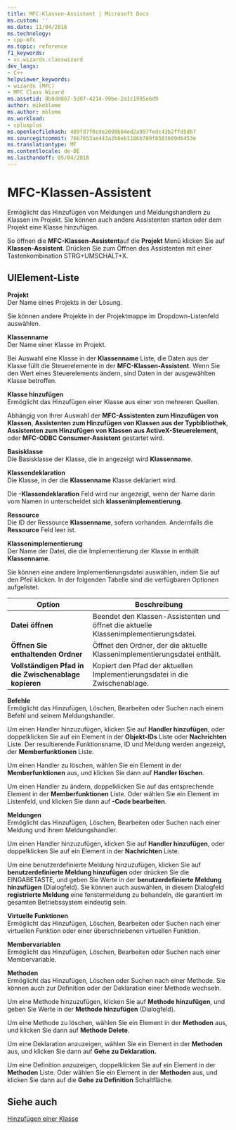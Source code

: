 ```yaml
---
title: MFC-Klassen-Assistent | Microsoft Docs
ms.custom: ''
ms.date: 11/04/2016
ms.technology:
- cpp-mfc
ms.topic: reference
f1_keywords:
- vc.wizards.classwizard
dev_langs:
- C++
helpviewer_keywords:
- wizards (MFC)
- MFC Class Wizard
ms.assetid: 8b0dd867-5d07-4214-99be-2a1c1995e6d9
author: mikeblome
ms.author: mblome
ms.workload:
- cplusplus
ms.openlocfilehash: 409fd7f0cde2090b84ed2a997fedc43b2ffd5db7
ms.sourcegitcommit: 76b7653ae443a2b8eb1186b789f8503609d6453e
ms.translationtype: MT
ms.contentlocale: de-DE
ms.lasthandoff: 05/04/2018
---
```

# <a name="mfc-class-wizard"></a>MFC-Klassen-Assistent
Ermöglicht das Hinzufügen von Meldungen und Meldungshandlern zu Klassen im Projekt. Sie können auch andere Assistenten starten oder dem Projekt eine Klasse hinzufügen.  
  
 So öffnen die **MFC-Klassen-Assistent**auf die **Projekt** Menü klicken Sie auf **Klassen-Assistent**. Drücken Sie zum Öffnen des Assistenten mit einer Tastenkombination STRG+UMSCHALT+X.  
  
## <a name="uielement-list"></a>UIElement-Liste  
 **Projekt**  
 Der Name eines Projekts in der Lösung.  
  
 Sie können andere Projekte in der Projektmappe im Dropdown-Listenfeld auswählen.  
  
 **Klassenname**  
 Der Name einer Klasse im Projekt.  
  
 Bei Auswahl eine Klasse in der **Klassenname** Liste, die Daten aus der Klasse füllt die Steuerelemente in der **MFC-Klassen-Assistent**. Wenn Sie den Wert eines Steuerelements ändern, sind Daten in der ausgewählten Klasse betroffen.  
  
 **Klasse hinzufügen**  
 Ermöglicht das Hinzufügen einer Klasse aus einer von mehreren Quellen.  
  
 Abhängig von Ihrer Auswahl der **MFC-Assistenten zum Hinzufügen von Klassen**, **Assistenten zum Hinzufügen von Klassen aus der Typbibliothek**, **Assistenten zum Hinzufügen von Klassen aus ActiveX-Steuerelement**, oder **MFC-ODBC Consumer-Assistent** gestartet wird.  
  
 **Basisklasse**  
 Die Basisklasse der Klasse, die in angezeigt wird **Klassenname**.  
  
 **Klassendeklaration**  
 Die Klasse, in der die **Klassenname** Klasse deklariert wird.  
  
 Die **-Klassendeklaration** Feld wird nur angezeigt, wenn der Name darin vom Namen in unterscheidet sich **klassenimplementierung**.  
  
 **Ressource**  
 Die ID der Ressource **Klassenname**, sofern vorhanden. Andernfalls die **Ressource** Feld leer ist.  
  
 **Klassenimplementierung**  
 Der Name der Datei, die die Implementierung der Klasse in enthält **Klassenname**.  
  
 Sie können eine andere Implementierungsdatei auswählen, indem Sie auf den Pfeil klicken. In der folgenden Tabelle sind die verfügbaren Optionen aufgelistet.  
  
|Option|Beschreibung|  
|------------|-----------------|  
|**Datei öffnen**|Beendet den Klassen-Assistenten und öffnet die aktuelle Klassenimplementierungsdatei.|  
|**Öffnen Sie enthaltenden Ordner**|Öffnet den Ordner, der die aktuelle Klassenimplementierungsdatei enthält.|  
|**Vollständigen Pfad in die Zwischenablage kopieren**|Kopiert den Pfad der aktuellen Implementierungsdatei in die Zwischenablage.|  
  
 **Befehle**  
 Ermöglicht das Hinzufügen, Löschen, Bearbeiten oder Suchen nach einem Befehl und seinem Meldungshandler.  
  
 Um einen Handler hinzuzufügen, klicken Sie auf **Handler hinzufügen**, oder doppelklicken Sie auf ein Element in der **Objekt-IDs** Liste oder **Nachrichten** Liste. Der resultierende Funktionsname, ID und Meldung werden angezeigt, der **Memberfunktionen** Liste.  
  
 Um einen Handler zu löschen, wählen Sie ein Element in der **Memberfunktionen** aus, und klicken Sie dann auf **Handler löschen**.  
  
 Um einen Handler zu ändern, doppelklicken Sie auf das entsprechende Element in der **Memberfunktionen** Liste. Oder wählen Sie ein Element im Listenfeld, und klicken Sie dann auf **-Code bearbeiten**.  
  
 **Meldungen**  
 Ermöglicht das Hinzufügen, Löschen, Bearbeiten oder Suchen nach einer Meldung und ihrem Meldungshandler.  
  
 Um einen Handler hinzuzufügen, klicken Sie auf **Handler hinzufügen**, oder doppelklicken Sie auf ein Element in der **Nachrichten** Liste.  
  
 Um eine benutzerdefinierte Meldung hinzuzufügen, klicken Sie auf **benutzerdefinierte Meldung hinzufügen** oder drücken Sie die EINGABETASTE, und geben Sie Werte in der **benutzerdefinierte Meldung hinzufügen** (Dialogfeld). Sie können auch auswählen, in diesem Dialogfeld **registrierte Meldung** eine fenstermeldung zu behandeln, die garantiert im gesamten Betriebssystem eindeutig sein.  
  
 **Virtuelle Funktionen**  
 Ermöglicht das Hinzufügen, Löschen, Bearbeiten oder Suchen nach einer virtuellen Funktion oder einer überschriebenen virtuellen Funktion.  
  
 **Membervariablen**  
 Ermöglicht das Hinzufügen, Löschen, Bearbeiten oder Suchen nach einer Membervariable.  
  
 **Methoden**  
 Ermöglicht das Hinzufügen, Löschen oder Suchen nach einer Methode. Sie können auch zur Definition oder der Deklaration einer Methode wechseln.  
  
 Um eine Methode hinzuzufügen, klicken Sie auf **Methode hinzufügen**, und geben Sie Werte in der **Methode hinzufügen** (Dialogfeld).  
  
 Um eine Methode zu löschen, wählen Sie ein Element in der **Methoden** aus, und klicken Sie dann auf **Methode Delete**.  
  
 Um eine Deklaration anzuzeigen, wählen Sie ein Element in der **Methoden** aus, und klicken Sie dann auf **Gehe zu Deklaration.**  
  
 Um eine Definition anzuzeigen, doppelklicken Sie auf ein Element in der **Methoden** Liste. Oder wählen Sie ein Element in der **Methoden** aus, und klicken Sie dann auf die **Gehe zu Definition** Schaltfläche.  
  
## <a name="see-also"></a>Siehe auch  
 [Hinzufügen einer Klasse](../../ide/adding-a-class-visual-cpp.md)
